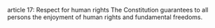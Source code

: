 article 17: Respect for human rights
The Constitution guarantees to all persons the enjoyment of human rights and fundamental freedoms.
<ul>
</ul>